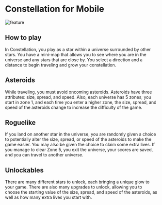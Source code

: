 # Constellation for Mobile

![feature](https://github.com/JasonLandis/Constellation/assets/100310833/95ccc9fc-0711-4aed-8d75-f35c7dd4cfaf)

## How to play
In Constellation, you play as a star within a universe surrounded by other stars. You have a mini-map that allows you to see where you are in the universe and any stars that are close by. You select a direction and a distance to begin traveling and grow your constellation.

## Asteroids
While traveling, you must avoid oncoming asteroids. Asteroids have three attributes: size, spread, and speed. Also, each universe has 5 zones; you start in zone 1, and each time you enter a higher zone, the size, spread, and speed of the asteroids change to increase the difficulty of the game.

## Roguelike
If you land on another star in the universe, you are randomly given a choice to potentially alter the size, spread, or speed of the asteroids to make the game easier. You may also be given the choice to claim some extra lives. If you manage to clear Zone 5, you exit the universe, your scores are saved, and you can travel to another universe.

## Unlockables
There are many different stars to unlock, each bringing a unique glow to your game. There are also many upgrades to unlock, allowing you to choose the starting value of the size, spread, and speed of the asteroids, as well as how many extra lives you start with.
